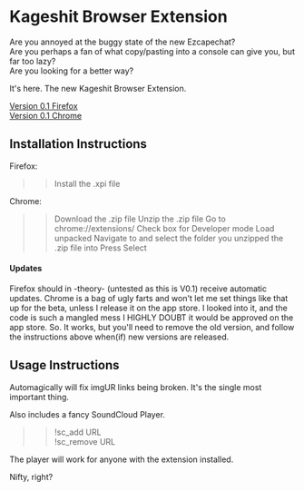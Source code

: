 # Kageshit Browser Extension

Are you annoyed at the buggy state of the new Ezcapechat?  
Are you perhaps a fan of what copy/pasting into a console can give you, but far
too lazy?  
Are you looking for a better way?

It's here. The new Kageshit Browser Extension.

[Version 0.1 Firefox](https://fried-possum-peckers.github.io/kageshit/release/kageshit-0.1.xpi)  
[Version 0.1
Chrome](https://fried-possum-peckers.github.io/kageshit/release/kageshit-chrome-0.1.zip)

## Installation Instructions
Firefox:
>> Install the .xpi file

Chrome:
>> Download the .zip file
>> Unzip the .zip file
>> Go to chrome://extensions/
>> Check box for Developer mode
>> Load unpacked
>> Navigate to and select the folder you unzipped the .zip file into
>> Press Select


#### Updates
Firefox should in -theory- (untested as this is V0.1) receive automatic updates.
Chrome is a bag of ugly farts and won't let me set things like that up for the
beta, unless I release it on the app store. I looked into it, and the code is
such a mangled mess I HIGHLY DOUBT it would be approved on the app store. So. It
works, but you'll need to remove the old version, and follow the instructions
above when(if) new versions are released.

## Usage Instructions
Automagically will fix imgUR links being broken. It's the single most important
thing.  

Also includes a fancy SoundCloud Player.  
>> !sc_add  URL  
>> !sc_remove URL  

The player will work for anyone with the extension installed.  

Nifty, right?
